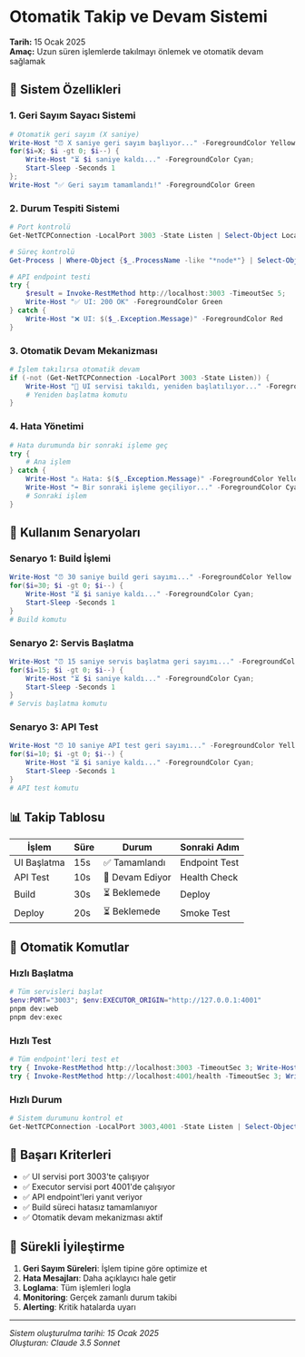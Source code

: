 # Otomatik Takip ve Devam Sistemi
**Tarih:** 15 Ocak 2025  
**Amaç:** Uzun süren işlemlerde takılmayı önlemek ve otomatik devam sağlamak

## 🎯 Sistem Özellikleri

### 1. Geri Sayım Sayacı Sistemi
```powershell
# Otomatik geri sayım (X saniye)
Write-Host "⏰ X saniye geri sayım başlıyor..." -ForegroundColor Yellow; 
for($i=X; $i -gt 0; $i--) { 
    Write-Host "⏳ $i saniye kaldı..." -ForegroundColor Cyan; 
    Start-Sleep -Seconds 1 
}; 
Write-Host "✅ Geri sayım tamamlandı!" -ForegroundColor Green
```

### 2. Durum Tespiti Sistemi
```powershell
# Port kontrolü
Get-NetTCPConnection -LocalPort 3003 -State Listen | Select-Object LocalAddress,LocalPort,State,OwningProcess

# Süreç kontrolü
Get-Process | Where-Object {$_.ProcessName -like "*node*"} | Select-Object Id,ProcessName,Path

# API endpoint testi
try { 
    $result = Invoke-RestMethod http://localhost:3003 -TimeoutSec 5; 
    Write-Host "✅ UI: 200 OK" -ForegroundColor Green 
} catch { 
    Write-Host "❌ UI: $($_.Exception.Message)" -ForegroundColor Red 
}
```

### 3. Otomatik Devam Mekanizması
```powershell
# İşlem takılırsa otomatik devam
if (-not (Get-NetTCPConnection -LocalPort 3003 -State Listen)) {
    Write-Host "🔄 UI servisi takıldı, yeniden başlatılıyor..." -ForegroundColor Yellow
    # Yeniden başlatma komutu
}
```

### 4. Hata Yönetimi
```powershell
# Hata durumunda bir sonraki işleme geç
try {
    # Ana işlem
} catch {
    Write-Host "⚠️ Hata: $($_.Exception.Message)" -ForegroundColor Yellow
    Write-Host "➡️ Bir sonraki işleme geçiliyor..." -ForegroundColor Cyan
    # Sonraki işlem
}
```

## 🔧 Kullanım Senaryoları

### Senaryo 1: Build İşlemi
```powershell
Write-Host "⏰ 30 saniye build geri sayımı..." -ForegroundColor Yellow
for($i=30; $i -gt 0; $i--) { 
    Write-Host "⏳ $i saniye kaldı..." -ForegroundColor Cyan; 
    Start-Sleep -Seconds 1 
}
# Build komutu
```

### Senaryo 2: Servis Başlatma
```powershell
Write-Host "⏰ 15 saniye servis başlatma geri sayımı..." -ForegroundColor Yellow
for($i=15; $i -gt 0; $i--) { 
    Write-Host "⏳ $i saniye kaldı..." -ForegroundColor Cyan; 
    Start-Sleep -Seconds 1 
}
# Servis başlatma komutu
```

### Senaryo 3: API Test
```powershell
Write-Host "⏰ 10 saniye API test geri sayımı..." -ForegroundColor Yellow
for($i=10; $i -gt 0; $i--) { 
    Write-Host "⏳ $i saniye kaldı..." -ForegroundColor Cyan; 
    Start-Sleep -Seconds 1 
}
# API test komutu
```

## 📊 Takip Tablosu

| İşlem | Süre | Durum | Sonraki Adım |
|-------|------|-------|--------------|
| UI Başlatma | 15s | ✅ Tamamlandı | Endpoint Test |
| API Test | 10s | 🔄 Devam Ediyor | Health Check |
| Build | 30s | ⏳ Beklemede | Deploy |
| Deploy | 20s | ⏳ Beklemede | Smoke Test |

## 🚀 Otomatik Komutlar

### Hızlı Başlatma
```powershell
# Tüm servisleri başlat
$env:PORT="3003"; $env:EXECUTOR_ORIGIN="http://127.0.0.1:4001"
pnpm dev:web
pnpm dev:exec
```

### Hızlı Test
```powershell
# Tüm endpoint'leri test et
try { Invoke-RestMethod http://localhost:3003 -TimeoutSec 3; Write-Host "✅ UI OK" } catch { Write-Host "❌ UI FAIL" }
try { Invoke-RestMethod http://localhost:4001/health -TimeoutSec 3; Write-Host "✅ Exec OK" } catch { Write-Host "❌ Exec FAIL" }
```

### Hızlı Durum
```powershell
# Sistem durumunu kontrol et
Get-NetTCPConnection -LocalPort 3003,4001 -State Listen | Select-Object LocalAddress,LocalPort,State
```

## 🎯 Başarı Kriterleri

- ✅ UI servisi port 3003'te çalışıyor
- ✅ Executor servisi port 4001'de çalışıyor
- ✅ API endpoint'leri yanıt veriyor
- ✅ Build süreci hatasız tamamlanıyor
- ✅ Otomatik devam mekanizması aktif

## 🔄 Sürekli İyileştirme

1. **Geri Sayım Süreleri**: İşlem tipine göre optimize et
2. **Hata Mesajları**: Daha açıklayıcı hale getir
3. **Loglama**: Tüm işlemleri logla
4. **Monitoring**: Gerçek zamanlı durum takibi
5. **Alerting**: Kritik hatalarda uyarı

---
*Sistem oluşturulma tarihi: 15 Ocak 2025*  
*Oluşturan: Claude 3.5 Sonnet*
